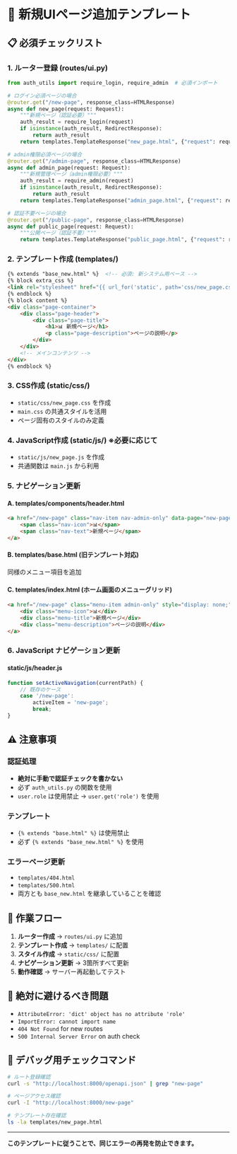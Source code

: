 # 🚀 新規UIページ追加テンプレート

## 📋 **必須チェックリスト**

### 1. **ルーター登録 (routes/ui.py)**
```python
from auth_utils import require_login, require_admin  # 必須インポート

# ログイン必須ページの場合
@router.get("/new-page", response_class=HTMLResponse)
async def new_page(request: Request):
    """新規ページ（認証必要）"""
    auth_result = require_login(request)
    if isinstance(auth_result, RedirectResponse):
        return auth_result
    return templates.TemplateResponse("new_page.html", {"request": request})

# admin権限必須ページの場合
@router.get("/admin-page", response_class=HTMLResponse)
async def admin_page(request: Request):
    """新規管理ページ（admin権限必要）"""
    auth_result = require_admin(request)
    if isinstance(auth_result, RedirectResponse):
        return auth_result
    return templates.TemplateResponse("admin_page.html", {"request": request})

# 認証不要ページの場合
@router.get("/public-page", response_class=HTMLResponse)
async def public_page(request: Request):
    """公開ページ（認証不要）"""
    return templates.TemplateResponse("public_page.html", {"request": request})
```

### 2. **テンプレート作成 (templates/)**
```html
{% extends "base_new.html" %}  <!-- 必須: 新システム用ベース -->
{% block extra_css %}
<link rel="stylesheet" href="{{ url_for('static', path='css/new_page.css') }}">
{% endblock %}
{% block content %}
<div class="page-container">
    <div class="page-header">
        <div class="page-title">
            <h1>📊 新規ページ</h1>
            <p class="page-description">ページの説明</p>
        </div>
    </div>
    <!-- メインコンテンツ -->
</div>
{% endblock %}
```

### 3. **CSS作成 (static/css/)**
- `static/css/new_page.css` を作成
- `main.css` の共通スタイルを活用
- ページ固有のスタイルのみ定義

### 4. **JavaScript作成 (static/js/)** ※必要に応じて
- `static/js/new_page.js` を作成
- 共通関数は `main.js` から利用

### 5. **ナビゲーション更新**
#### A. **templates/components/header.html**
```html
<a href="/new-page" class="nav-item nav-admin-only" data-page="new-page" style="display: none;">
    <span class="nav-icon">📊</span>
    <span class="nav-text">新規ページ</span>
</a>
```

#### B. **templates/base.html** (旧テンプレート対応)
同様のメニュー項目を追加

#### C. **templates/index.html** (ホーム画面のメニューグリッド)
```html
<a href="/new-page" class="menu-item admin-only" style="display: none;">
    <div class="menu-icon">📊</div>
    <div class="menu-title">新規ページ</div>
    <div class="menu-description">ページの説明</div>
</a>
```

### 6. **JavaScript ナビゲーション更新**
#### **static/js/header.js**
```javascript
function setActiveNavigation(currentPath) {
    // 既存のケース
    case '/new-page':
        activeItem = 'new-page';
        break;
}
```

## ⚠️ **注意事項**

### 認証処理
- **絶対に手動で認証チェックを書かない**
- 必ず `auth_utils.py` の関数を使用
- `user.role` は使用禁止 → `user.get('role')` を使用

### テンプレート
- `{% extends "base.html" %}` は使用禁止
- 必ず `{% extends "base_new.html" %}` を使用

### エラーページ更新
- `templates/404.html` 
- `templates/500.html`
- 両方とも `base_new.html` を継承していることを確認

## 🔄 **作業フロー**

1. **ルーター作成** → `routes/ui.py` に追加
2. **テンプレート作成** → `templates/` に配置
3. **スタイル作成** → `static/css/` に配置
4. **ナビゲーション更新** → 3箇所すべて更新
5. **動作確認** → サーバー再起動してテスト

## 🚨 **絶対に避けるべき問題**

- `AttributeError: 'dict' object has no attribute 'role'`
- `ImportError: cannot import name` 
- `404 Not Found` for new routes
- `500 Internal Server Error` on auth check

## 📝 **デバッグ用チェックコマンド**

```bash
# ルート登録確認
curl -s "http://localhost:8000/openapi.json" | grep "new-page"

# ページアクセス確認
curl -I "http://localhost:8000/new-page"

# テンプレート存在確認
ls -la templates/new_page.html
```

---
**このテンプレートに従うことで、同じエラーの再発を防止できます。**